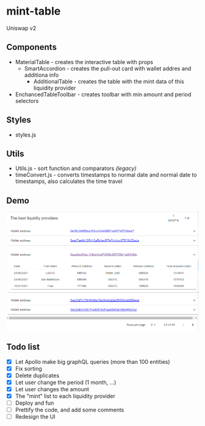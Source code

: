 # mint-table

Uniswap v2

## Components 
  - MaterialTable - creates the interactive table with props
    - SmartAccordion - creates the pull-out card with wallet addres and additiona info
      - AdditionalTable - creates the table with the mint data of this liquidity provider
  - EnchancedTableToolbar - creates toolbar with min amount and period selectors
    

## Styles
  - styles.js

## Utils
  - Utils.js - sort function and comparators *(legacy)*
  - timeConvert.js - converts timestamps to normal date and normal date to timestamps, also calculates the time travel
  
## Demo
![Somth went wrong](/img/demo.png)

## Todo list
  - [x] Let Apollo make big graphQL queries (more than 100 entities) 
  - [x] Fix sorting
  - [x] Delete duplicates
  - [x] Let user change the period (1 month, ...)
  - [x] Let user changes the amount
  - [x] The "mint" list to each liquidity provider
  - [ ] Deploy and fun
  - [ ] Prettify the code, and add some comments
  - [ ] Redesign the UI